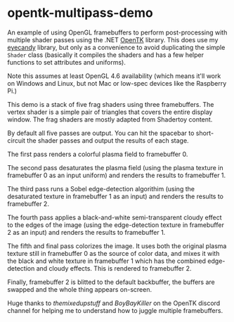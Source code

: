 # opentk-multipass-demo

An example of using OpenGL framebuffers to perform post-processing with multiple shader passes using the .NET [OpenTK](https://github.com/opentk) library. This does use my [eyecandy](https://github.com/MV10/eyecandy) library, but only as a convenience to avoid duplicating the simple `Shader` class (basically it compiles the shaders and has a few helper functions to set attributes and uniforms).

Note this assumes at least OpenGL 4.6 availability (which means it'll work on Windows and Linux, but not Mac or low-spec devices like the Raspberry Pi.)

This demo is a stack of five frag shaders using three framebuffers. The vertex shader is a simple pair of triangles that covers the entire display window. The frag shaders are mostly adapted from Shadertoy content.

By default all five passes are output. You can hit the spacebar to short-circuit the shader passes and output the results of each stage.

The first pass renders a colorful plasma field to framebuffer 0.

The second pass desaturates the plasma field (using the plasma texture in framebuffer 0 as an input uniform) and renders the results to framebuffer 1.

The third pass runs a Sobel edge-detection algorithim (using the desaturated texture in framebuffer 1 as an input) and renders the results to framebuffer 2.

The fourth pass applies a black-and-white semi-transparent cloudy effect to the edges of the image (using the edge-detection texture in framebuffer 2 as an input) and renders the results to framebuffer 1.

The fifth and final pass colorizes the image. It uses both the original plasma texture still in framebuffer 0 as the source of color data, and mixes it with the black and white texture in framebuffer 1 which has the combined edge-detection and cloudy effects. This is rendered to framebuffer 2.

Finally, framebuffer 2 is blitted to the default backbuffer, the buffers are swapped and the whole thing appears on-screen.

Huge thanks to _themixedupstuff_ and _BoyBayKiller_ on the OpenTK discord channel for helping me to understand how to juggle multiple framebuffers.

